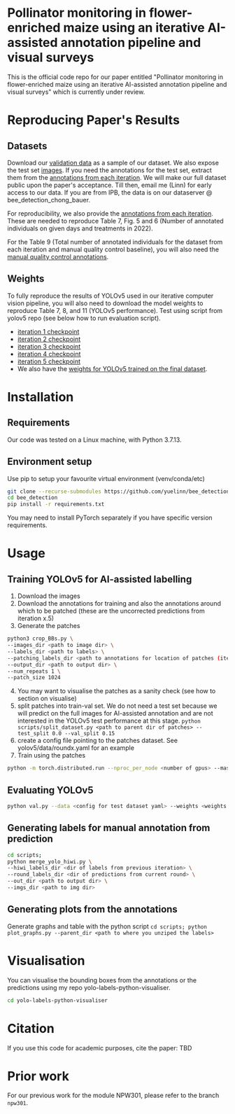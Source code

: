 # Pollinator monitoring in flower-enriched maize using an iterative AI-assisted annotation pipeline and visual surveys

This is the official code repo for our paper entitled "Pollinator monitoring in flower-enriched maize using an iterative AI-assisted annotation pipeline and visual surveys" which is currently under review.

# Reproducing Paper's Results
## Datasets
Download our [validation data](https://www.ipb.uni-bonn.de/html/projects/bee_detection_chong2024aeee/dataset/final_dataset/bee_chong_seidel_validation_set.zip) as a sample of our dataset.
We also expose the test set [images](https://www.ipb.uni-bonn.de/html/projects/bee_detection_chong2024aeee/dataset/final_dataset/bee_chong_seidel_test_images.zip). 
If you need the annotations for the test set, extract them from the [annotations from each iteration](https://www.ipb.uni-bonn.de/html/projects/bee_detection_chong2024aeee/dataset/iteration_labels.zip).
We will make our full dataset public upon the paper's acceptance. Till then, email me (Linn) for early access to our data.
If you are from IPB, the data is on our dataserver @ bee_detection_chong_bauer.
<!--You can download our dataset at [phenoroam](https://phenoroam.phenorob.de/geonetwork/srv/eng/catalog.search#/metadata/1d1e8330-c6bb-486d-8636-16355ef72e99). -->

For reproducibility, we also provide the [annotations from each iteration](https://www.ipb.uni-bonn.de/html/projects/bee_detection_chong2024aeee/dataset/iteration_labels.zip).
These are needed to reproduce Table 7, Fig. 5 and 6 (Number of annotated individuals on given days and treatments in 2022).

For the Table 9 (Total number of annotated individuals for the dataset from each iteration and manual quality control
baseline), you will also need the [manual quality control annotations](https://www.ipb.uni-bonn.de/html/projects/bee_detection_chong2024aeee/dataset/manual_qc_labels.zip).

## Weights
To fully reproduce the results of YOLOv5 used in our iterative computer vision pipeline, you will also need to download the model weights to reproduce Table 7, 8, and 11 (YOLOv5 performance). 
Test using script from yolov5 repo (see below how to run evaluation script).
+ [iteration 1 checkpoint](https://www.ipb.uni-bonn.de/html/projects/bee_detection_chong2024aeee/checkpoints/round1.pt)
+ [iteration 2 checkpoint](https://www.ipb.uni-bonn.de/html/projects/bee_detection_chong2024aeee/checkpoints/round2.pt)
+ [iteration 3 checkpoint](https://www.ipb.uni-bonn.de/html/projects/bee_detection_chong2024aeee/checkpoints/round3.pt)
+ [iteration 4 checkpoint](https://www.ipb.uni-bonn.de/html/projects/bee_detection_chong2024aeee/checkpoints/round4.pt)
+ [iteration 5 checkpoint](https://www.ipb.uni-bonn.de/html/projects/bee_detection_chong2024aeee/checkpoints/round5.pt)
+ We also have the [weights for YOLOv5 trained on the final dataset](https://www.ipb.uni-bonn.de/html/projects/bee_detection_chong2024aeee/checkpoints/scratch.pt).


# Installation
## Requirements
Our code was tested on a Linux machine, with Python 3.7.13.

## Environment setup
Use pip to setup your favourite virtual environment (venv/conda/etc)
```bash
git clone --recurse-submodules https://github.com/yuelinn/bee_detection.git
cd bee_detection
pip install -r requirements.txt
```
You may need to install PyTorch separately if you have specific version requirements.


# Usage
## Training YOLOv5 for AI-assisted labelling
1. Download the images
2. Download the annotations for training and also the annotations around which to be patched (these are the uncorrected predictions from iteration x.5)
3. Generate the patches 
```bash
python3 crop_BBs.py \
--images_dir <path to image dir> \
--labels_dir <path to labels> \                                  
--patching_labels_dir <path to annotations for location of patches (iteration x.5)> \       
--output_dir <path to output dir> \                        
--num_repeats 1 \
--patch_size 1024
```
4. You may want to visualise the patches as a sanity check (see how to section on visualise)
5. split patches into train-val set. We do not need a test set because we will predict on the full images for AI-assisted annotation and are not interested in the YOLOv5 test performance at this stage.
`python scripts/split_dataset.py <path to parent dir of patches> --test_split 0.0 --val_split 0.15`
5. create a config file pointing to the patches dataset. See yolov5/data/roundx.yaml for an example
5. Train using the patches
```bash
python -m torch.distributed.run --nproc_per_node <number of gpus> --master_port <pick an unused port> train.py --data <config yaml of dataset> --cfg yolov5m.yaml --batch-size 6 --workers 6 --epochs 600 --img 1024 --name <whatever name you would like to use to call this experiment> --project <path to output training logs> --save-period 20 --weights <pretrained weights pt> --cache ram --hyp data/hyps/hyp.scratch-high.yaml;

```

## Evaluating YOLOv5
```bash
python val.py --data <config for test dataset yaml> --weights <weights to evaluate> --batch-size 8 --task "test" --workers 8 --name <experiment name> --img 5120 --project <path to output logs>;
```

## Generating labels for manual annotation from prediction
```bash
cd scripts;
python merge_yolo_hiwi.py \
--hiwi_labels_dir <dir of labels from previous iteration> \
--round_labels_dir <dir of predictions from current round> \
--out_dir <path to output dir> \
--imgs_dir <path to img dir> 
```

## Generating plots from the annotations
Generate graphs and table with the python script `cd scripts; python plot_graphs.py --parent_dir <path to where you unziped the labels>`

# Visualisation
You can visualise the bounding boxes from the annotations or the predictions
using my repo yolo-labels-python-visualiser.
```bash
cd yolo-labels-python-visualiser

```
# Citation
If you use this code for academic purposes, cite the paper:
TBD

# Prior work
For our previous work for the module NPW301, please refer to the branch `npw301`.



